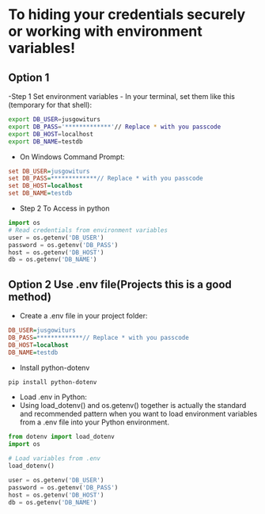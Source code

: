 # To  hiding your credentials securely or working with environment variables!

## Option 1 
-Step 1 Set environment variables
    -   In your terminal, set them like this (temporary for that shell):

```bash
export DB_USER=jusgowiturs
export DB_PASS='*************'// Replace * with you passcode
export DB_HOST=localhost
export DB_NAME=testdb
```
-   On Windows Command Prompt:

```ini
set DB_USER=jusgowiturs
set DB_PASS=*************// Replace * with you passcode
set DB_HOST=localhost
set DB_NAME=testdb
```
-   Step 2 To Access in python
```python
import os
# Read credentials from environment variables
user = os.getenv('DB_USER')
password = os.getenv('DB_PASS')
host = os.getenv('DB_HOST')
db = os.getenv('DB_NAME')
```
## Option 2 Use .env file(Projects this is a good method)
-   Create a .env file in your project folder:
```ini
DB_USER=jusgowiturs
DB_PASS=*************// Replace * with you passcode
DB_HOST=localhost
DB_NAME=testdb
```
-   Install python-dotenv
```bash
pip install python-dotenv
```
-   Load .env in Python:
-   Using load_dotenv() and os.getenv() together is actually the standard and recommended pattern when you want to load environment variables from a .env file into your Python environment.
```python
from dotenv import load_dotenv
import os

# Load variables from .env
load_dotenv()

user = os.getenv('DB_USER')
password = os.getenv('DB_PASS')
host = os.getenv('DB_HOST')
db = os.getenv('DB_NAME')
```

